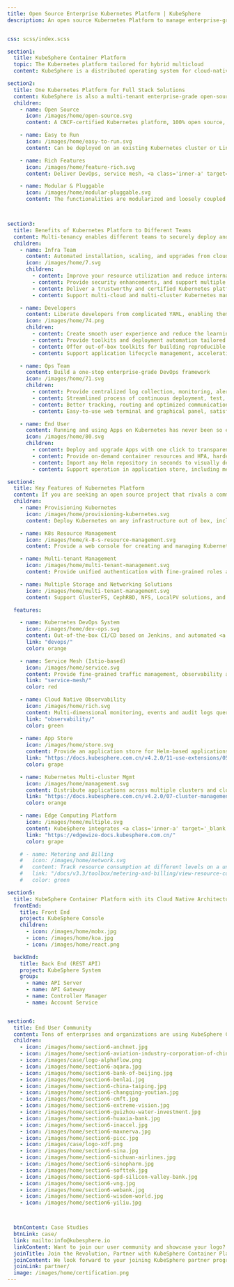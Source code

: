 ```yaml
---
title: Open Source Enterprise Kubernetes Platform | KubeSphere
description: An open source Kubernetes Platform to manage enterprise-grade Kubernetes across hybrid cloud, multi-cloud and edge. Get started for free!


css: scss/index.scss

section1:
  title: KubeSphere Container Platform
  topic: The Kubernetes platform tailored for hybrid multicloud
  content: KubeSphere is a distributed operating system for cloud-native application management, using Kubernetes as its kernel. It provides a plug-and-play architecture, allowing third-party applications to be seamlessly integrated into its ecosystem.

section2:
  title: One Kubernetes Platform for Full Stack Solutions
  content: KubeSphere is also a multi-tenant enterprise-grade open-source Kubernetes container platform with full-stack automated IT operation and streamlined DevOps workflows. It provides developer-friendly wizard web UI, helping enterprises to build out a more robust and feature-rich Kubernetes platform, which includes the most common functionalities needed for enterprise Kubernetes strategies.
  children:
    - name: Open Source
      icon: /images/home/open-source.svg
      content: A CNCF-certified Kubernetes platform, 100% open source, built and improved by the community.

    - name: Easy to Run
      icon: /images/home/easy-to-run.svg
      content: Can be deployed on an existing Kubernetes cluster or Linux machines, supports online and air-gapped installation.

    - name: Rich Features
      icon: /images/home/feature-rich.svg
      content: Deliver DevOps, service mesh, <a class='inner-a' target='_blank' href='observability/'>observability</a>, application management, multi-tenancy, storage and networking management in a unified platform.

    - name: Modular & Pluggable
      icon: /images/home/modular-pluggable.svg
      content: The functionalities are modularized and loosely coupled with the platform. Choose the modules according to your business needs.



section3:
  title: Benefits of Kubernetes Platform to Different Teams
  content: Multi-tenancy enables different teams to securely deploy and maintain containerized applications from the cloud to the edge. It allows developers to deploy code with several clicks on the friendly console, and brings integrated observability and powerful DevOps strategies for the Ops team. It also helps the Infra team to install and maintain Kubernetes cluster with efficient, flexible network solutions which avoids locking teams into a single-vendor ecosystem.
  children:
    - name: Infra Team
      content: Automated installation, scaling, and upgrades from cloud to data center
      icon: /images/home/7.svg
      children:
        - content: Improve your resource utilization and reduce internal infrastructure costs
        - content: Provide security enhancements, and support multiple storage and network solutions
        - content: Deliver a trustworthy and certified Kubernetes platform and distribution
        - content: Support multi-cloud and multi-cluster Kubernetes management, avoiding vendor lock-in (coming soon)

    - name: Developers
      content: Liberate developers from complicated YAML, enabling them focus on business
      icon: /images/home/74.png
      children:
        - content: Create smooth user experience and reduce the learning curve of the cloud native stack
        - content: Provide toolkits and deployment automation tailored to any application environment
        - content: Offer out-of-box toolkits for building reproducible images from source code, improving development efficiency
        - content: Support application lifecycle management, accelerating time to market

    - name: Ops Team
      content: Build a one-stop enterprise-grade DevOps framework
      icon: /images/home/71.svg
      children:
        - content: Provide centralized log collection, monitoring, alerting, events and audit logs from infrastructure to applications
        - content: Streamlined process of continuous deployment, test, release, upgrade and scaling
        - content: Better tracking, routing and optimized communications within Kubernetes for cloud native apps
        - content: Easy-to-use web terminal and graphical panel, satisfying the needs of different users

    - name: End User
      content: Running and using Apps on Kubernetes has never been so easy
      icon: /images/home/80.svg
      children:
        - content: Deploy and upgrade Apps with one click to transparent underlying infrastructure
        - content: Provide on-demand container resources and HPA, hardening the reliability and flexibility of your applications
        - content: Import any Helm repository in seconds to visually deploy and upgrade applications
        - content: Support operation in application store, including metering and billing for applications (coming soon)

section4:
  title: Key Features of Kubernetes Platform
  content: If you are seeking an open source project that rivals a commercial product, KubeSphere is your choice. <br> <br>The <a class='inner-a' target='_blank' href='https://github.com/kubesphere/kubesphere/blob/master/docs/roadmap.md'>RoadMap</a> lists the planned features and everyone is welcome to raise a proposal and contribute your ideas.
  children:
    - name: Provisioning Kubernetes
      icon: /images/home/provisioning-kubernetes.svg
      content: Deploy Kubernetes on any infrastructure out of box, including online and air-gapped installation, and support adding GPU nodes

    - name: K8s Resource Management
      icon: /images/home/k-8-s-resource-management.svg
      content: Provide a web console for creating and managing Kubernetes resources with powerful observability

    - name: Multi-tenant Management
      icon: /images/home/multi-tenant-management.svg
      content: Provide unified authentication with fine-grained roles and three-tier authorization system, and support AD/LDAP authentication

    - name: Multiple Storage and Networking Solutions 
      icon: /images/home/multi-tenant-management.svg
      content: Support GlusterFS, CephRBD, NFS, LocalPV solutions, and provide CSI plugins to consume storage from multiple cloud providers. Provide a <a class='inner-a' target='_blank' href='https://openelb.github.io/'>load balancer OpenELB</a> for bare metal Kubernetes, and offers network policy management, support Calico and Flannel CNI

  features:

    - name: Kubernetes DevOps System
      icon: /images/home/dev-ops.svg
      content: Out-of-the-box CI/CD based on Jenkins, and automated <a class='inner-a' target='_blank' href='devops/'>DevOps workflow</a> tools including Source-to-Image & Binary-to-Image
      link: "devops/"
      color: orange

    - name: Service Mesh (Istio-based)
      icon: /images/home/service.svg
      content: Provide fine-grained traffic management, observability and tracing, and offer visualization for traffic topology
      link: "service-mesh/"
      color: red

    - name: Cloud Native Observability
      icon: /images/home/rich.svg
      content: Multi-dimensional monitoring, events and audit logs query are supported; multi-tenant log query and collection, alerting and notification are built-in
      link: "observability/"
      color: green
    
    - name: App Store
      icon: /images/home/store.svg
      content: Provide an application store for Helm-based applications, and offer application lifecycle management on Kubernetes platform
      link: "https://docs.kubesphere.com.cn/v4.2.0/11-use-extensions/05-app-store/"
      color: grape

    - name: Kubernetes Multi-cluster Mgmt
      icon: /images/home/management.svg
      content: Distribute applications across multiple clusters and cloud providers, and provide disaster recovery solutions and cross-cluster observability
      link: "https://docs.kubesphere.com.cn/v4.2.0/07-cluster-management/10-multi-cluster-management/"
      color: orange

    - name: Edge Computing Platform
      icon: /images/home/multiple.svg
      content: KubeSphere integrates <a class='inner-a' target='_blank' href='https://kubeedge.io/en/'>KubeEdge</a> to enable users to deploy applications on the edge devices and view logging and monitoring data of them on the console.
      link: "https://edgewize-docs.kubesphere.com.cn/"
      color: grape

    # - name: Metering and Billing
    #   icon: /images/home/network.svg
    #   content: Track resource consumption at different levels on a unified dashboard, which helps you make better-informed decisions on planning and reduce the cost.
    #   link: "/docs/v3.3/toolbox/metering-and-billing/view-resource-consumption/"
    #   color: green

section5:
  title: KubeSphere Container Platform with its Cloud Native Architecture
  frontEnd:
    title: Front End
    project: KubeSphere Console
    children:
      - icon: /images/home/mobx.jpg
      - icon: /images/home/koa.jpg
      - icon: /images/home/react.png

  backEnd:
    title: Back End (REST API)
    project: KubeSphere System
    group:
      - name: API Server
      - name: API Gateway
      - name: Controller Manager
      - name: Account Service


section6:
  title: End User Community
  content: Tons of enterprises and organizations are using KubeSphere Container Platform for research, production and their commercial products.</br> The <a class='inner-a' target='_blank' href='case/'>Case Studies</a> list more detailed user cases and their cloud native transformation stories.
  children:
    - icon: /images/home/section6-anchnet.jpg
    - icon: /images/home/section6-aviation-industry-corporation-of-china.jpg
    - icon: /images/case/logo-alphaflow.png
    - icon: /images/home/section6-aqara.jpg   
    - icon: /images/home/section6-bank-of-beijing.jpg
    - icon: /images/home/section6-benlai.jpg
    - icon: /images/home/section6-china-taiping.jpg
    - icon: /images/home/section6-changqing-youtian.jpg
    - icon: /images/home/section6-cmft.jpg
    - icon: /images/home/section6-extreme-vision.jpg
    - icon: /images/home/section6-guizhou-water-investment.jpg
    - icon: /images/home/section6-huaxia-bank.jpg
    - icon: /images/home/section6-inaccel.jpg
    - icon: /images/home/section6-maxnerva.jpg
    - icon: /images/home/section6-picc.jpg
    - icon: /images/case/logo-xdf.png
    - icon: /images/home/section6-sina.jpg
    - icon: /images/home/section6-sichuan-airlines.jpg
    - icon: /images/home/section6-sinopharm.jpg
    - icon: /images/home/section6-softtek.jpg
    - icon: /images/home/section6-spd-silicon-valley-bank.jpg
    - icon: /images/home/section6-vng.jpg
    - icon: /images/home/section6-webank.jpg
    - icon: /images/home/section6-wisdom-world.jpg
    - icon: /images/home/section6-yiliu.jpg



  btnContent: Case Studies
  btnLink: case/
  link: mailto:info@kubesphere.io
  linkContent: Want to join our user community and showcase your logo? Just send an email to info@kubesphere.io
  joinTitle: Join the Revolution, Partner with KubeSphere Container Platform
  joinContent: We look forward to your joining KubeSphere partner program to improve both ecosystems and grow your business.
  joinLink: partner/
  image: /images/home/certification.png
---
```

